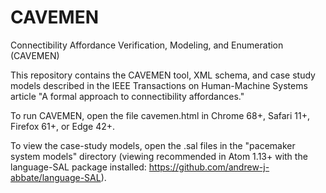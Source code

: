 # CAVEMEN
Connectibility Affordance Verification, Modeling, and Enumeration (CAVEMEN)

This repository contains the CAVEMEN tool, XML schema, and case study models described in the IEEE Transactions on Human-Machine Systems article "A formal approach to connectibility affordances."

To run CAVEMEN, open the file cavemen.html in Chrome 68+, Safari 11+, Firefox 61+, or Edge 42+.

To view the case-study models, open the .sal files in the "pacemaker system models" directory (viewing recommended in Atom 1.13+ with the language-SAL package installed: https://github.com/andrew-j-abbate/language-SAL).
